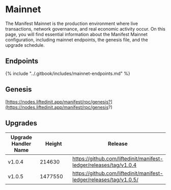 # Mainnet

The Manifest Mainnet is the production environment where live transactions, network governance, and real economic activity occur. On this page, you will find essential information about the Manifest Mainnet configuration, including mainnet endpoints, the genesis file, and the upgrade schedule.

## Endpoints

{% include "../.gitbook/includes/mainnet-endpoints.md" %}

## Genesis

[https://nodes.liftedinit.app/manifest/rpc/genesis?](https://nodes.liftedinit.app/manifest/rpc/genesis?)

## Upgrades

<table><thead><tr><th width="218.4833984375">Upgrade Handler Name</th><th width="192.2666015625">Height</th><th>Release</th></tr></thead><tbody><tr><td>v1.0.4</td><td>214630</td><td><a href="https://github.com/liftedinit/manifest-ledger/releases/tag/v1.0.4">https://github.com/liftedinit/manifest-ledger/releases/tag/v1.0.4</a></td></tr><tr><td>v1.0.5</td><td>1477550</td><td><a href="https://github.com/liftedinit/manifest-ledger/releases/download/v1.0.5/manifest-ledger-v1.0.5-linux-amd64.tar.gz">https://github.com/liftedinit/manifest-ledger/releases/tag/v1.0.5/</a></td></tr></tbody></table>
